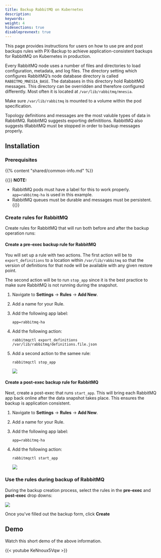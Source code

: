 ```yaml
---
title: Backup RabbitMQ on Kubernetes
description: 
keywords: 
weight: 4
hidesections: true
disableprevnext: true
---
```


This page provides instructions for users on how to use pre and post backups rules with PX-Backup to achieve application-consistent backups for RabbitMQ on Kubernetes in production.

Every RabbitMQ node uses a number of files and directories to load configuration, metadata, and log files. The directory setting which configures RabbitMQ’s node database directory is called `RABBITMQ_MNESIA_BASE`. The databases in this directory hold RabbitMQ messages. This directory can be overridden and therefore configured differently. Most often it is located at `/var/lib/rabbitmq/mnesia`.

Make sure `/var/lib/rabbitmq` is mounted to a volume within the pod specification. 

Topology definitions and messages are the most valuble types of data in RabbitMQ. RabbitMQ suggests exporting definititions. RabbitMQ also suggests tRabbitMQ must be stopped in order to backup messages properly.

## Installation

### Prerequisites

{{% content "shared/common-info.md" %}}

{{<info>}}
**NOTE:** 

* RabbitMQ pods must have a label for this to work properly. `app=rabbitmq-ha` is used in this example.
* RabbitMQ queues must be durable and messages must be persistent.
{{</info>}}

### Create rules for RabbitMQ

Create rules for RabbitMQ that will run both before and after the backup operation runs:

#### Create a pre-exec backup rule for RabbitMQ

You will set up a rule with two actions. The first action will be to `export_definitions` to a location within `/var/lib/rabbitmq` so that the version of definitions for that node will be available with any given restore point.

The second action will be to run `stop_app` since it is the best practice to make sure RabbitMQ is not running during the snapshot.

1. Navigate to **Settings** → **Rules** → **Add New**.
2. Add a name for your Rule.
3. Add the following app label:

	```text
	app=rabbitmq-ha
	```

5. Add the following action:

	```text
	rabbitmqctl export_definitions /var/lib/rabbitmq/definitions.file.json
	```

6. Add a second action to the samee rule:

	```text
	rabbitmqctl stop_app
	```

    ![](/img/rabbit-pre-rule.png)

#### Create a post-exec backup rule for RabbitMQ

Next, create a post-exec that runs `start_app`. This will bring each RabbitMQ app back online after the data snapshot takes place. This ensures the backup is application consistent.

1. Navigate to **Settings** → **Rules** → **Add New**.
2. Add a name for your Rule.
3. Add the following app label:

	```text
	app=rabbitmq-ha
	```

4. Add the following action:

	```text
	rabbitmqctl start_app
	```

	![](/img/rabbit-post-rule.png)

### Use the rules during backup of RabbitMQ

During the backup creation process, select the rules in the **pre-exec** and **post-exec** drop downs:

![](/img/rabbit-use-rules.png)

Once you've filled out the backup form, click **Create**

## Demo

Watch this short demo of the above information.

{{< youtube  KeNnoux5Vqw >}}
